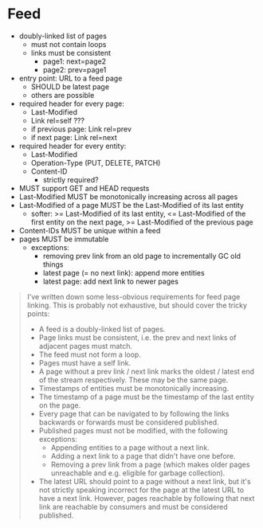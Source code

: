 # Feed
- doubly-linked list of pages
  - must not contain loops
  - links must be consistent
    - page1: next=page2
    - page2: prev=page1
- entry point: URL to a feed page
  - SHOULD be latest page
  - others are possible
- required header for every page:
  - Last-Modified
  - Link rel=self ???
  - if previous page: Link rel=prev
  - if next page: Link rel=next
- required header for every entity:
  - Last-Modified
  - Operation-Type (PUT, DELETE, PATCH)
  - Content-ID
    - strictly required?
- MUST support GET and HEAD requests
- Last-Modified MUST be monotonically increasing across all pages
- Last-Modified of a page MUST be the Last-Modified of its last entity
  - softer: >= Last-Modified of its last entity, <= Last-Modified of the first entity on the next page, >= Last-Modified of the previous page
- Content-IDs MUST be unique within a feed
- pages MUST be immutable
  - exceptions:
    - removing prev link from an old page to incrementally GC old things
    - latest page (= no next link): append more entities
    - latest page: add next link to newer pages

> I've written down some less-obvious requirements for feed page linking. This is probably not exhaustive, but should cover the tricky points:
> * A feed is a doubly-linked list of pages.
> * Page links must be consistent, i.e. the prev and next links of adjacent pages must match.
> * The feed must not form a loop.
> * Pages must have a self link.
> * A page without a prev link / next link marks the oldest / latest end of the stream respectively. These may be the same page.
> * Timestamps of entities must be monotonically increasing.
> * The timestamp of a page must be the timestamp of the last entity on the page.
> * Every page that can be navigated to by following the links backwards or forwards must be considered published.
> * Published pages must not be modified, with the following exceptions:
>   - Appending entities to a page without a next link.
>   - Adding a next link to a page that didn't have one before.
>   - Removing a prev link from a page (which makes older pages unreachable and e.g. eligible for garbage collection).
> * The latest URL should point to a page without a next link, but it's not strictly speaking incorrect for the page at the latest URL to have a next link. However, pages reachable by following that next link are reachable by consumers and must be considered published.
